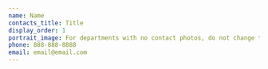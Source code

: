 ```yaml
---
name: Name
contacts_title: Title
display_order: 1
portrait_image: For departments with no contact photos, do not change this field.
phone: 888-888-8888
email: email@email.com
---
```

